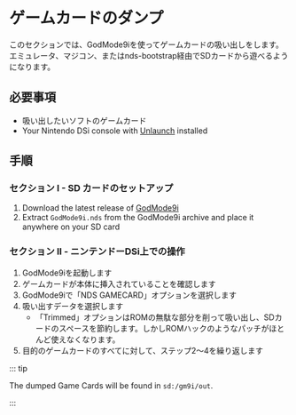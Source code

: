 # ゲームカードのダンプ

このセクションでは、GodMode9iを使ってゲームカードの吸い出しをします。エミュレータ、マジコン、またはnds-bootstrap経由でSDカードから遊べるようになります。

## 必要事項

- 吸い出したいソフトのゲームカード
- Your Nintendo DSi console with [Unlaunch](installing-unlaunch.html) installed

## 手順

### セクション I - SD カードのセットアップ

1. Download the latest release of [GodMode9i](https://github.com/DS-Homebrew/GodMode9i/releases)
2. Extract `GodMode9i.nds` from the GodMode9i archive and place it anywhere on your SD card

### セクション II - ニンテンドーDSi上での操作

1. GodMode9iを起動します
2. ゲームカードが本体に挿入されていることを確認します
3. GodMode9iで「NDS GAMECARD」オプションを選択します
4. 吸い出すデータを選択します
   - 「Trimmed」オプションはROMの無駄な部分を削って吸い出し、SDカードのスペースを節約します。しかしROMハックのようなパッチがほとんど使えなくなります。
5. 目的のゲームカードのすべてに対して、ステップ2〜4を繰り返します

::: tip

The dumped Game Cards will be found in `sd:/gm9i/out`.

:::
